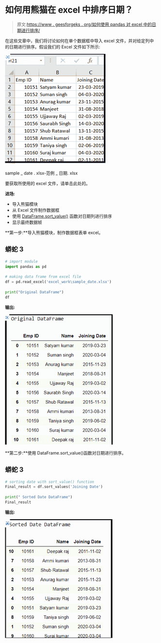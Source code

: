 # 如何用熊猫在 excel 中排序日期？

> 原文:[https://www . geesforgeks . org/如何使用 pandas 对 excel 中的日期进行排序/](https://www.geeksforgeeks.org/how-to-sort-date-in-excel-using-pandas/)

在这些文章中，我们将讨论如何在单个数据框中导入 excel 文件，并对给定列中的日期进行排序。假设我们的 Excel 文件如下所示:

![](img/ecc1c5bb760f34173e4f1a547b5d2be6.png)

sample _ date . xlsx-范例 _ 日期. xlsx

要获取所使用的 excel 文件，请单击此处的。

**进场:**

*   导入熊猫模块
*   从 Excel 文件制作数据框
*   使用 [DataFrame.sort_value()](https://www.geeksforgeeks.org/python-pandas-dataframe-sort_values-set-1/) 函数对日期列进行排序
*   显示最终数据帧

**第一步:**导入熊猫模块，制作数据框表单 excel。

## 蟒蛇 3

```py
# import module
import pandas as pd

# making data frame from excel file
df = pd.read_excel('excel_work\sample_date.xlsx')

print("Original DataFrame")
df
```

**输出:**

![](img/878f40f0f4ed3403b09d4e7ca7097d2e.png)

**第二步:**使用 DataFrame.sort_value()函数对日期进行排序。

## 蟒蛇 3

```py
# sorting date with sort_value() function
Final_result = df.sort_values('Joining Date')

print(" Sorted Date DataFrame")
Final_result
```

**输出:**

![](img/ec1b4fd96b85a0cfacb3474ea89f6656.png)